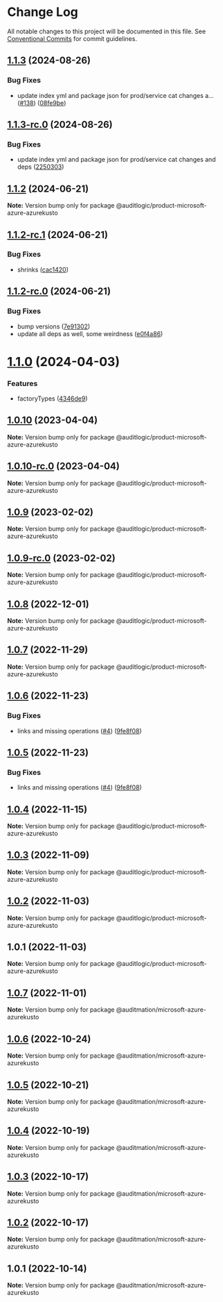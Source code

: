 # Change Log

All notable changes to this project will be documented in this file.
See [Conventional Commits](https://conventionalcommits.org) for commit guidelines.

## [1.1.3](https://github.com/auditlogic/product/compare/@auditlogic/product-microsoft-azure-azurekusto@1.1.2...@auditlogic/product-microsoft-azure-azurekusto@1.1.3) (2024-08-26)


### Bug Fixes

* update index yml and package json for prod/service cat changes a… ([#138](https://github.com/auditlogic/product/issues/138)) ([08fe9be](https://github.com/auditlogic/product/commit/08fe9beb1c8457462a19bc69caa02e6212d97e1a))





## [1.1.3-rc.0](https://github.com/auditlogic/product/compare/@auditlogic/product-microsoft-azure-azurekusto@1.1.2...@auditlogic/product-microsoft-azure-azurekusto@1.1.3-rc.0) (2024-08-26)


### Bug Fixes

* update index yml and package json for prod/service cat changes and deps ([2250303](https://github.com/auditlogic/product/commit/225030363a363608240135b7ebed386b28f01e4b))





## [1.1.2](https://github.com/auditlogic/product/compare/@auditlogic/product-microsoft-azure-azurekusto@1.1.2-rc.1...@auditlogic/product-microsoft-azure-azurekusto@1.1.2) (2024-06-21)

**Note:** Version bump only for package @auditlogic/product-microsoft-azure-azurekusto





## [1.1.2-rc.1](https://github.com/auditlogic/product/compare/@auditlogic/product-microsoft-azure-azurekusto@1.1.2-rc.0...@auditlogic/product-microsoft-azure-azurekusto@1.1.2-rc.1) (2024-06-21)


### Bug Fixes

* shrinks ([cac1420](https://github.com/auditlogic/product/commit/cac14200fefcd8183ab69fe89a47bd3f70f563e9))





## [1.1.2-rc.0](https://github.com/auditlogic/product/compare/@auditlogic/product-microsoft-azure-azurekusto@1.1.0...@auditlogic/product-microsoft-azure-azurekusto@1.1.2-rc.0) (2024-06-21)


### Bug Fixes

* bump versions ([7e91302](https://github.com/auditlogic/product/commit/7e913023b8b312150ed7762c32fbbe616be71de5))
* update all deps as well, some weirdness ([e0f4a86](https://github.com/auditlogic/product/commit/e0f4a864714e2d3de6bbf3da014d5312fe53be2f))





# [1.1.0](https://github.com/auditlogic/product/compare/@auditlogic/product-microsoft-azure-azurekusto@1.0.10...@auditlogic/product-microsoft-azure-azurekusto@1.1.0) (2024-04-03)


### Features

* factoryTypes ([4346de9](https://github.com/auditlogic/product/commit/4346de92693aee892fccf725338ffc7b80ab182b))





## [1.0.10](https://github.com/auditlogic/product/compare/@auditlogic/product-microsoft-azure-azurekusto@1.0.9...@auditlogic/product-microsoft-azure-azurekusto@1.0.10) (2023-04-04)

**Note:** Version bump only for package @auditlogic/product-microsoft-azure-azurekusto





## [1.0.10-rc.0](https://github.com/auditlogic/product/compare/@auditlogic/product-microsoft-azure-azurekusto@1.0.9...@auditlogic/product-microsoft-azure-azurekusto@1.0.10-rc.0) (2023-04-04)

**Note:** Version bump only for package @auditlogic/product-microsoft-azure-azurekusto





## [1.0.9](https://github.com/auditlogic/product/compare/@auditlogic/product-microsoft-azure-azurekusto@1.0.8...@auditlogic/product-microsoft-azure-azurekusto@1.0.9) (2023-02-02)

**Note:** Version bump only for package @auditlogic/product-microsoft-azure-azurekusto





## [1.0.9-rc.0](https://github.com/auditlogic/product/compare/@auditlogic/product-microsoft-azure-azurekusto@1.0.8...@auditlogic/product-microsoft-azure-azurekusto@1.0.9-rc.0) (2023-02-02)

**Note:** Version bump only for package @auditlogic/product-microsoft-azure-azurekusto





## [1.0.8](https://github.com/auditlogic/product/compare/@auditlogic/product-microsoft-azure-azurekusto@1.0.7...@auditlogic/product-microsoft-azure-azurekusto@1.0.8) (2022-12-01)

**Note:** Version bump only for package @auditlogic/product-microsoft-azure-azurekusto





## [1.0.7](https://github.com/auditlogic/product/compare/@auditlogic/product-microsoft-azure-azurekusto@1.0.6...@auditlogic/product-microsoft-azure-azurekusto@1.0.7) (2022-11-29)

**Note:** Version bump only for package @auditlogic/product-microsoft-azure-azurekusto





## [1.0.6](https://github.com/auditlogic/product/compare/@auditlogic/product-microsoft-azure-azurekusto@1.0.4...@auditlogic/product-microsoft-azure-azurekusto@1.0.6) (2022-11-23)


### Bug Fixes

* links and missing operations ([#4](https://github.com/auditlogic/product/issues/4)) ([9fe8f08](https://github.com/auditlogic/product/commit/9fe8f08fe7c57fdb79f991ac35bd6ac2e7dcad38))





## [1.0.5](https://github.com/auditlogic/product/compare/@auditlogic/product-microsoft-azure-azurekusto@1.0.4...@auditlogic/product-microsoft-azure-azurekusto@1.0.5) (2022-11-23)


### Bug Fixes

* links and missing operations ([#4](https://github.com/auditlogic/product/issues/4)) ([9fe8f08](https://github.com/auditlogic/product/commit/9fe8f08fe7c57fdb79f991ac35bd6ac2e7dcad38))





## [1.0.4](https://github.com/auditlogic/product/compare/@auditlogic/product-microsoft-azure-azurekusto@1.0.3...@auditlogic/product-microsoft-azure-azurekusto@1.0.4) (2022-11-15)

**Note:** Version bump only for package @auditlogic/product-microsoft-azure-azurekusto





## [1.0.3](https://github.com/auditlogic/product/compare/@auditlogic/product-microsoft-azure-azurekusto@1.0.2...@auditlogic/product-microsoft-azure-azurekusto@1.0.3) (2022-11-09)

**Note:** Version bump only for package @auditlogic/product-microsoft-azure-azurekusto





## [1.0.2](https://github.com/auditlogic/product/compare/@auditlogic/product-microsoft-azure-azurekusto@1.0.1...@auditlogic/product-microsoft-azure-azurekusto@1.0.2) (2022-11-03)

**Note:** Version bump only for package @auditlogic/product-microsoft-azure-azurekusto





## 1.0.1 (2022-11-03)

**Note:** Version bump only for package @auditlogic/product-microsoft-azure-azurekusto





## [1.0.7](https://github.com/auditmation/store-content/compare/@auditmation/microsoft-azure-azurekusto@1.0.6...@auditmation/microsoft-azure-azurekusto@1.0.7) (2022-11-01)

**Note:** Version bump only for package @auditmation/microsoft-azure-azurekusto





## [1.0.6](https://github.com/auditmation/store-content/compare/@auditmation/microsoft-azure-azurekusto@1.0.5...@auditmation/microsoft-azure-azurekusto@1.0.6) (2022-10-24)

**Note:** Version bump only for package @auditmation/microsoft-azure-azurekusto





## [1.0.5](https://github.com/auditmation/store-content/compare/@auditmation/microsoft-azure-azurekusto@1.0.4...@auditmation/microsoft-azure-azurekusto@1.0.5) (2022-10-21)

**Note:** Version bump only for package @auditmation/microsoft-azure-azurekusto





## [1.0.4](https://github.com/auditmation/store-content/compare/@auditmation/microsoft-azure-azurekusto@1.0.3...@auditmation/microsoft-azure-azurekusto@1.0.4) (2022-10-19)

**Note:** Version bump only for package @auditmation/microsoft-azure-azurekusto





## [1.0.3](https://github.com/auditmation/store-content/compare/@auditmation/microsoft-azure-azurekusto@1.0.2...@auditmation/microsoft-azure-azurekusto@1.0.3) (2022-10-17)

**Note:** Version bump only for package @auditmation/microsoft-azure-azurekusto





## [1.0.2](https://github.com/auditmation/store-content/compare/@auditmation/microsoft-azure-azurekusto@1.0.1...@auditmation/microsoft-azure-azurekusto@1.0.2) (2022-10-17)

**Note:** Version bump only for package @auditmation/microsoft-azure-azurekusto





## 1.0.1 (2022-10-14)

**Note:** Version bump only for package @auditmation/microsoft-azure-azurekusto
